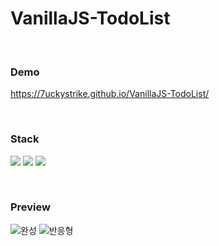 # VanillaJS-TodoList

<br />

### Demo
https://7uckystrike.github.io/VanillaJS-TodoList/

<br />

### Stack
<img src="https://img.shields.io/badge/html5-E34F26?style=for-the-badge&logo=html5&logoColor=white"> <img src="https://img.shields.io/badge/css-1572B6?style=for-the-badge&logo=css3&logoColor=white"> <img src="https://img.shields.io/badge/javascript-F7DF1E?style=for-the-badge&logo=javascript&logoColor=black"> 

<br />

### Preview
![완성](https://user-images.githubusercontent.com/100673856/177321212-b7f1abee-5d71-4087-9dcb-44f5529dc3c6.gif)
![반응형](https://user-images.githubusercontent.com/100673856/177590786-5ccbab0c-04ec-47df-a2cf-86b44dd22f9f.gif)
